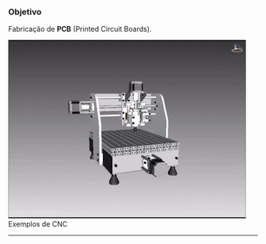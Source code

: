 ### Objetivo
  Fabricação de **PCB** (Printed Circuit Boards).

![gif exemple](img_and_video/exemple.gif)<br>
Exemplos de CNC

<hr>
